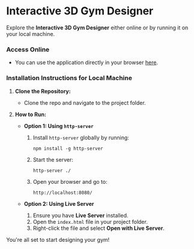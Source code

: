 # Interactive 3D Gym Designer

Explore the **Interactive 3D Gym Designer** either online or by running it on your local machine.

### Access Online
- You can use the application directly in your browser [here](https://jamie77-dev.github.io/jamie-gym-project.github.io/).

### Installation Instructions for Local Machine

1. **Clone the Repository:**
   - Clone the repo and navigate to the project folder.

2. **How to Run:**

   - **Option 1: Using `http-server`**
     1. Install `http-server` globally by running:  
        ```
        npm install -g http-server
        ```
     2. Start the server:  
        ```
        http-server ./
        ```
     3. Open your browser and go to:  
        ```
        http://localhost:8080/
        ```

   - **Option 2: Using Live Server**
     1. Ensure you have **Live Server** installed.
     2. Open the `index.html` file in your project folder.
     3. Right-click the file and select **Open with Live Server**.

You're all set to start designing your gym!
